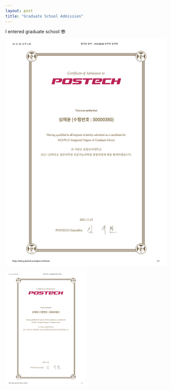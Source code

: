 ```yaml
---
layout: post
title: "Graduate School Admission"
---
```


I entered graduate school 😎

![graduation](/experiences/images/graduation.jpg)

<img src="/experiences/images/graduation.jpg" width="50%" height="50%">